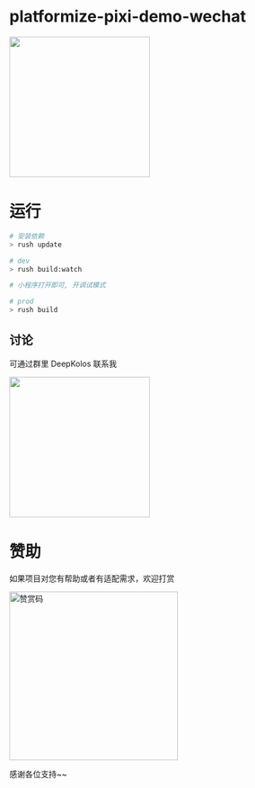 # platformize-pixi-demo-wechat

<div>
  <img src="https://raw.githubusercontent.com/deepkolos/platformize/main/examples/pixi-wecat/demo.gif" width="250" alt="" style="display:inline-block;"/>
</div>

# 运行

```sh
# 安装依赖
> rush update

# dev
> rush build:watch

# 小程序打开即可, 开调试模式

# prod
> rush build
```

## 讨论

可通过群里 DeepKolos 联系我

<img width="250" src="https://raw.githubusercontent.com/deepkolos/platformize/main/docs/qq-group.jpg" />

# 赞助

如果项目对您有帮助或者有适配需求，欢迎打赏

<img src="https://upload-images.jianshu.io/upload_images/252050-d3d6bfdb1bb06ddd.png?imageMogr2/auto-orient/strip%7CimageView2/2/w/1240" alt="赞赏码" width="300">

感谢各位支持~~
